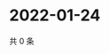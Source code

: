 # 2022-01-24

共 0 条

<!-- BEGIN WEIBO -->
<!-- 最后更新时间 Mon Jan 24 2022 14:10:55 GMT+0800 (China Standard Time) -->

<!-- END WEIBO -->
